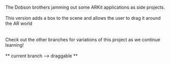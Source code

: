 <BR>
The Dobson brothers jamming out some ARKit applications as side projects.
<BR>
<BR>
This version adds a box to the scene and allows the user to drag it around the AR world
<BR>
<BR>
<BR>
Check out the other branches for variations of this project as we continue learning!
<BR>
<BR>
** current branch --> draggable **
